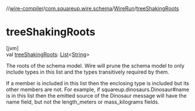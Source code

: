 //[wire-compiler](../../../index.md)/[com.squareup.wire.schema](../index.md)/[WireRun](index.md)/[treeShakingRoots](tree-shaking-roots.md)

# treeShakingRoots

[jvm]\
val [treeShakingRoots](tree-shaking-roots.md): [List](https://kotlinlang.org/api/latest/jvm/stdlib/kotlin.collections/-list/index.html)&lt;[String](https://kotlinlang.org/api/latest/jvm/stdlib/kotlin/-string/index.html)&gt;

The roots of the schema model. Wire will prune the schema model to only include types in this list and the types transitively required by them.

If a member is included in this list then the enclosing type is included but its other members are not. For example, if squareup.dinosaurs.Dinosaur#name is in this list then the emitted source of the Dinosaur message will have the name field, but not the length_meters or mass_kilograms fields.
